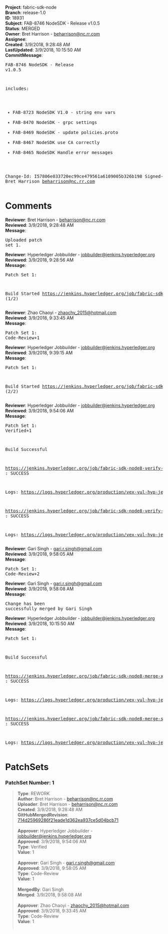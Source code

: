 <strong>Project</strong>: fabric-sdk-node<br><strong>Branch</strong>: release-1.0<br><strong>ID</strong>: 18931<br><strong>Subject</strong>: FAB-8746 NodeSDK - Release v1.0.5<br><strong>Status</strong>: MERGED<br><strong>Owner</strong>: Bret Harrison - beharrison@nc.rr.com<br><strong>Assignee</strong>:<br><strong>Created</strong>: 3/9/2018, 9:28:48 AM<br><strong>LastUpdated</strong>: 3/9/2018, 10:15:50 AM<br><strong>CommitMessage</strong>:<br><pre>FAB-8746 NodeSDK - Release v1.0.5

includes:
* FAB-8723 NodeSDK V1.0 - string env vars
* FAB-8470 NodeSDK - grpc settings
* FAB-8469 NodeSDK - update policies.proto
* FAB-8467 NodeSDK use CA correctly
* FAB-8465 NodeSDK Handle error messages

Change-Id: I57806e033720ec99ce479561a6109005b326b198
Signed-off-by: Bret Harrison <beharrison@nc.rr.com>
</pre><h1>Comments</h1><strong>Reviewer</strong>: Bret Harrison - beharrison@nc.rr.com<br><strong>Reviewed</strong>: 3/9/2018, 9:28:48 AM<br><strong>Message</strong>: <pre>Uploaded patch set 1.</pre><strong>Reviewer</strong>: Hyperledger Jobbuilder - jobbuilder@jenkins.hyperledger.org<br><strong>Reviewed</strong>: 3/9/2018, 9:28:56 AM<br><strong>Message</strong>: <pre>Patch Set 1:

Build Started https://jenkins.hyperledger.org/job/fabric-sdk-node8-verify-s390x/320/ (1/2)</pre><strong>Reviewer</strong>: Zhao Chaoyi - zhaochy_2015@hotmail.com<br><strong>Reviewed</strong>: 3/9/2018, 9:33:45 AM<br><strong>Message</strong>: <pre>Patch Set 1: Code-Review+1</pre><strong>Reviewer</strong>: Hyperledger Jobbuilder - jobbuilder@jenkins.hyperledger.org<br><strong>Reviewed</strong>: 3/9/2018, 9:39:15 AM<br><strong>Message</strong>: <pre>Patch Set 1:

Build Started https://jenkins.hyperledger.org/job/fabric-sdk-node8-verify-x86_64/499/ (2/2)</pre><strong>Reviewer</strong>: Hyperledger Jobbuilder - jobbuilder@jenkins.hyperledger.org<br><strong>Reviewed</strong>: 3/9/2018, 9:54:06 AM<br><strong>Message</strong>: <pre>Patch Set 1: Verified+1

Build Successful 

https://jenkins.hyperledger.org/job/fabric-sdk-node8-verify-s390x/320/ : SUCCESS

Logs: https://logs.hyperledger.org/production/vex-yul-hyp-jenkins-3/fabric-sdk-node8-verify-s390x/320

https://jenkins.hyperledger.org/job/fabric-sdk-node8-verify-x86_64/499/ : SUCCESS

Logs: https://logs.hyperledger.org/production/vex-yul-hyp-jenkins-3/fabric-sdk-node8-verify-x86_64/499</pre><strong>Reviewer</strong>: Gari Singh - gari.r.singh@gmail.com<br><strong>Reviewed</strong>: 3/9/2018, 9:58:05 AM<br><strong>Message</strong>: <pre>Patch Set 1: Code-Review+2</pre><strong>Reviewer</strong>: Gari Singh - gari.r.singh@gmail.com<br><strong>Reviewed</strong>: 3/9/2018, 9:58:08 AM<br><strong>Message</strong>: <pre>Change has been successfully merged by Gari Singh</pre><strong>Reviewer</strong>: Hyperledger Jobbuilder - jobbuilder@jenkins.hyperledger.org<br><strong>Reviewed</strong>: 3/9/2018, 10:15:50 AM<br><strong>Message</strong>: <pre>Patch Set 1:

Build Successful 

https://jenkins.hyperledger.org/job/fabric-sdk-node8-merge-x86_64/164/ : SUCCESS

Logs: https://logs.hyperledger.org/production/vex-yul-hyp-jenkins-3/fabric-sdk-node8-merge-x86_64/164

https://jenkins.hyperledger.org/job/fabric-sdk-node8-merge-s390x/101/ : SUCCESS

Logs: https://logs.hyperledger.org/production/vex-yul-hyp-jenkins-3/fabric-sdk-node8-merge-s390x/101</pre><h1>PatchSets</h1><h3>PatchSet Number: 1</h3><blockquote><strong>Type</strong>: REWORK<br><strong>Author</strong>: Bret Harrison - beharrison@nc.rr.com<br><strong>Uploader</strong>: Bret Harrison - beharrison@nc.rr.com<br><strong>Created</strong>: 3/9/2018, 9:28:48 AM<br><strong>GitHubMergedRevision</strong>: [714d25969286f21eade1d362ea937ce5d04bcb71](https://github.com/hyperledger-gerrit-archive/fabric-sdk-node/commit/714d25969286f21eade1d362ea937ce5d04bcb71)<br><br><strong>Approver</strong>: Hyperledger Jobbuilder - jobbuilder@jenkins.hyperledger.org<br><strong>Approved</strong>: 3/9/2018, 9:54:06 AM<br><strong>Type</strong>: Verified<br><strong>Value</strong>: 1<br><br><strong>Approver</strong>: Gari Singh - gari.r.singh@gmail.com<br><strong>Approved</strong>: 3/9/2018, 9:58:05 AM<br><strong>Type</strong>: Code-Review<br><strong>Value</strong>: 1<br><br><strong>MergedBy</strong>: Gari Singh<br><strong>Merged</strong>: 3/9/2018, 9:58:08 AM<br><br><strong>Approver</strong>: Zhao Chaoyi - zhaochy_2015@hotmail.com<br><strong>Approved</strong>: 3/9/2018, 9:33:45 AM<br><strong>Type</strong>: Code-Review<br><strong>Value</strong>: 1<br><br></blockquote>